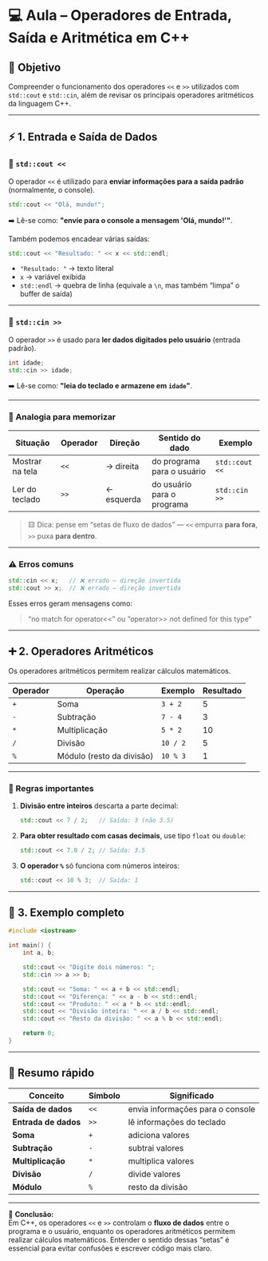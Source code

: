 # 💻 Aula – Operadores de Entrada, Saída e Aritmética em C++

## 🎯 Objetivo
Compreender o funcionamento dos operadores `<<` e `>>` utilizados com `std::cout` e `std::cin`, além de revisar os principais operadores aritméticos da linguagem C++.

---

## ⚡ 1. Entrada e Saída de Dados

### 🔸 `std::cout <<`
O operador `<<` é utilizado para **enviar informações para a saída padrão** (normalmente, o console).

```cpp
std::cout << "Olá, mundo!";
```

➡️ Lê-se como: **"envie para o console a mensagem 'Olá, mundo!'"**.

Também podemos encadear várias saídas:
```cpp
std::cout << "Resultado: " << x << std::endl;
```

- `"Resultado: "` → texto literal  
- `x` → variável exibida  
- `std::endl` → quebra de linha (equivale a `\n`, mas também “limpa” o buffer de saída)

---

### 🔸 `std::cin >>`
O operador `>>` é usado para **ler dados digitados pelo usuário** (entrada padrão).

```cpp
int idade;
std::cin >> idade;
```

➡️ Lê-se como: **"leia do teclado e armazene em `idade`"**.

---

### 🧠 Analogia para memorizar

| Situação | Operador | Direção | Sentido do dado | Exemplo |
|-----------|-----------|----------|------------------|----------|
| Mostrar na tela | `<<` | → direita | do programa para o usuário | `std::cout <<` |
| Ler do teclado | `>>` | ← esquerda | do usuário para o programa | `std::cin >>` |

> 🟨 Dica: pense em “setas de fluxo de dados” — `<<` empurra **para fora**, `>>` puxa **para dentro**.

---

### ⚠️ Erros comuns

```cpp
std::cin << x;   // ❌ errado — direção invertida
std::cout >> x;  // ❌ errado — direção invertida
```

Esses erros geram mensagens como:  
> “no match for operator<<” ou “operator>> not defined for this type”

---

## ➕ 2. Operadores Aritméticos

Os operadores aritméticos permitem realizar cálculos matemáticos.

| Operador | Operação | Exemplo | Resultado |
|-----------|-----------|----------|------------|
| `+` | Soma | `3 + 2` | 5 |
| `-` | Subtração | `7 - 4` | 3 |
| `*` | Multiplicação | `5 * 2` | 10 |
| `/` | Divisão | `10 / 2` | 5 |
| `%` | Módulo (resto da divisão) | `10 % 3` | 1 |

---

### 🔹 Regras importantes

1. **Divisão entre inteiros** descarta a parte decimal:
   ```cpp
   std::cout << 7 / 2;   // Saída: 3 (não 3.5)
   ```

2. **Para obter resultado com casas decimais**, use tipo `float` ou `double`:
   ```cpp
   std::cout << 7.0 / 2; // Saída: 3.5
   ```

3. **O operador `%`** só funciona com números inteiros:
   ```cpp
   std::cout << 10 % 3;  // Saída: 1
   ```

---

## 🧩 3. Exemplo completo

```cpp
#include <iostream>

int main() {
    int a, b;

    std::cout << "Digite dois números: ";
    std::cin >> a >> b;

    std::cout << "Soma: " << a + b << std::endl;
    std::cout << "Diferença: " << a - b << std::endl;
    std::cout << "Produto: " << a * b << std::endl;
    std::cout << "Divisão inteira: " << a / b << std::endl;
    std::cout << "Resto da divisão: " << a % b << std::endl;

    return 0;
}
```

---

## 🧭 Resumo rápido

| Conceito | Símbolo | Significado |
|-----------|-----------|-------------|
| **Saída de dados** | `<<` | envia informações para o console |
| **Entrada de dados** | `>>` | lê informações do teclado |
| **Soma** | `+` | adiciona valores |
| **Subtração** | `-` | subtrai valores |
| **Multiplicação** | `*` | multiplica valores |
| **Divisão** | `/` | divide valores |
| **Módulo** | `%` | resto da divisão |

---

📘 **Conclusão:**  
Em C++, os operadores `<<` e `>>` controlam o **fluxo de dados** entre o programa e o usuário, enquanto os operadores aritméticos permitem realizar cálculos matemáticos. Entender o sentido dessas “setas” é essencial para evitar confusões e escrever código mais claro.
